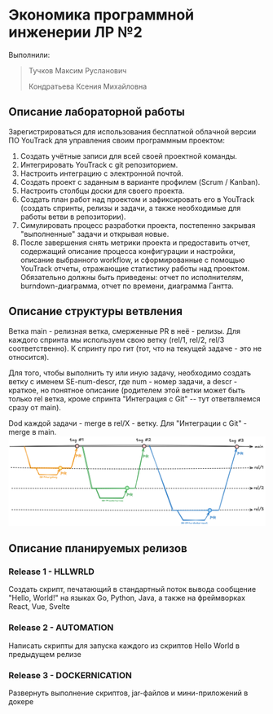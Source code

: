 # Экономика программной инженерии ЛР №2

Выполнили:

> Тучков Максим Русланович
>
> Кондратьева Ксения Михайловна

## Описание лабораторной работы

Зарегистрироваться для использования бесплатной облачной версии ПО YouTrack для управления своим программным проектом:

1. Создать учётные записи для всей своей проектной команды.
2. Интегрировать YouTrack с  git репозиторием.
3. Настроить интеграцию с электронной почтой.
4. Создать проект с заданным в варианте профилем (Scrum / Kanban).
5. Настроить столбцы доски для своего проекта.
6. Создать план работ над проектом и зафиксировать его в YouTrack (создать спринты, релизы и задачи, а также необходимые для работы ветви в репозитории).
7. Симулировать процесс разработки проекта, постепенно закрывая "выполненные" задачи и открывая новые.
8. После завершения снять метрики проекта и предоставить отчет, содержащий описание процесса конфигурации и настройки, описание выбранного workflow, и сформированные с помощью YouTrack отчеты, отражающие статистику работы над проектом. Обязательно должны быть приведены: отчет по исполнителям, burndown-диаграмма, отчет по времени, диаграмма Гантта.

## Описание структуры ветвления

Ветка main - релизная ветка, смерженные PR в неё - релизы. Для каждого спринта мы используем свою ветку (rel/1, rel/2, rel/3 соответственно). К спринту про гит (тот, что на текущей задаче - это не относится).

Для того, чтобы выполнить ту или иную задачу, необходимо создать ветку с именем SE-num-descr, где num - номер задачи, а descr - краткое, но понятное описание (родителем этой ветки может быть только rel ветка, кроме спринта "Интеграция с Git" -- тут ответвляемся сразу от main).

Dod каждой задачи - merge в rel/X - ветку. Для "Интеграции с Git" - merge в main.
![Ветвление](/img/branching.png)

## Описание планируемых релизов

### Release 1 - HLLWRLD

Создать скрипт, печатающий в стандартный поток вывода сообщение "Hello, World!" на языках Go, Python, Java, а также на фреймворках React, Vue, Svelte

### Release 2 - AUTOMATION

Написать скрипты для запуска каждого из скриптов Hello World в предыдущем релизе

### Release 3 - DOCKERNICATION

Развернуть выполнение скриптов, jar-файлов и мини-приложений в докере
